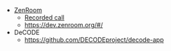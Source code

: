 - [ZenRoom](https://zenroom.org/)
    - [Recorded call](https://www.crowdcast.io/e/zenroom-workshop)
    - https://dev.zenroom.org/#/
- DeCODE 
    - https://github.com/DECODEproject/decode-app
